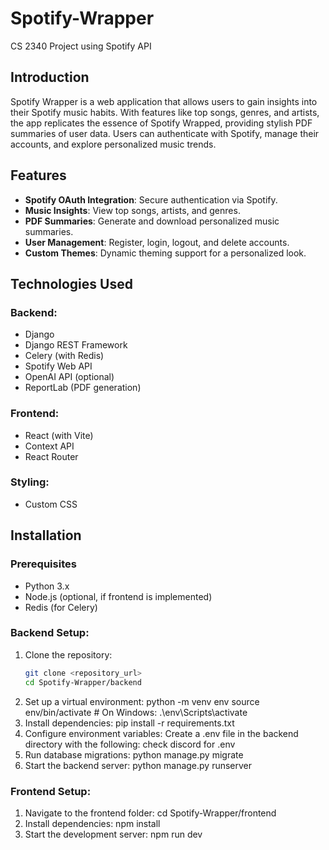 # Spotify-Wrapper

CS 2340 Project using Spotify API

## Introduction

Spotify Wrapper is a web application that allows users to gain insights into their Spotify music habits. With features like top songs, genres, and artists, the app replicates the essence of Spotify Wrapped, providing stylish PDF summaries of user data. Users can authenticate with Spotify, manage their accounts, and explore personalized music trends.

## Features

- **Spotify OAuth Integration**: Secure authentication via Spotify.
- **Music Insights**: View top songs, artists, and genres.
- **PDF Summaries**: Generate and download personalized music summaries.
- **User Management**: Register, login, logout, and delete accounts.
- **Custom Themes**: Dynamic theming support for a personalized look.

## Technologies Used

### Backend:

- Django
- Django REST Framework
- Celery (with Redis)
- Spotify Web API
- OpenAI API (optional)
- ReportLab (PDF generation)

### Frontend:

- React (with Vite)
- Context API
- React Router

### Styling:

- Custom CSS

## Installation

### Prerequisites

- Python 3.x
- Node.js (optional, if frontend is implemented)
- Redis (for Celery)

### Backend Setup:

1. Clone the repository:
   ```bash
   git clone <repository_url>
   cd Spotify-Wrapper/backend
   ```
2. Set up a virtual environment:
   python -m venv env
   source env/bin/activate # On Windows: .\env\Scripts\activate
3. Install dependencies:
   pip install -r requirements.txt
4. Configure environment variables: Create a .env file in the backend directory with the following:
   check discord for .env
5. Run database migrations:
   python manage.py migrate
6. Start the backend server:
   python manage.py runserver

### Frontend Setup:

1. Navigate to the frontend folder:
   cd Spotify-Wrapper/frontend
2. Install dependencies:
   npm install
3. Start the development server:
   npm run dev
